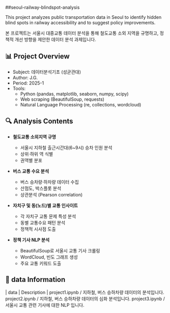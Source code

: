 ##seoul-railway-blindspot-analysis

This project analyzes public transportation data in Seoul to identify
hidden blind spots in railway accessibility and to suggest policy improvements.

본 프로젝트는 서울시 대중교통 데이터 분석을 통해
철도교통 소외 지역을 규명하고,
정책적 개선 방향을 제안한 데이터 분석 과제입니다.

## 📊 Project Overview

- Subject: 데이터분석기초 (성균관대)
- Author: J.G.
- Period: 2025-1
- Tools:
  - Python (pandas, matplotlib, seaborn, numpy, scipy)
  - Web scraping (BeautifulSoup, requests)
  - Natural Language Processing (re, collections, wordcloud)

## 🔍 Analysis Contents

- **철도교통 소외지역 규명**
  - 서울시 지하철 출근시간대(6~9시) 승차 인원 분석
  - 상위·하위 역 식별
  - 권역별 분포

- **버스 교통 수요 분석**
  - 버스 승차량·하차량 데이터 수집
  - 산점도, 박스플롯 분석
  - 상관분석 (Pearson correlation)

- **자치구 및 동(노드)별 교통 인사이트**
  - 각 자치구 교통 문제 특성 분석
  - 동별 교통수요 패턴 분석
  - 정책적 시사점 도출

- **정책 기사 NLP 분석**
  - BeautifulSoup로 서울시 교통 기사 크롤링
  - WordCloud, 빈도 그래프 생성
  - 주요 교통 키워드 도출

## 📂 data Information

| data | Description |
 project1.ipynb  /  지하철, 버스 승하차량 데이터의 분석입니다.
 project2.ipynb  /  지하철, 버스 승하차량 데이터의 심화 분석입니다.
 project3.ipynb  /  서울시 교통 관련 기사에 대한 NLP 입니다.
